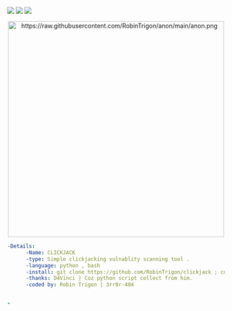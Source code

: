 <img src="https://img.shields.io/badge/-Linux-black?style=for-the-badge&logo=Linux&logoColor=white"> <img src="https://img.shields.io/badge/-Python-black?style=for-the-badge&logo=python&logoColor=white"> <img src="https://img.shields.io/badge/-Terminal-black?style=for-the-badge&logo=GNU%20Bash&logoColor=white">



<p align="center"><img alt="https://raw.githubusercontent.com/RobinTrigon/anon/main/anon.png" width="500px" src="https://raw.githubusercontent.com/RobinTrigon/surp/main/image.png" /></p>

```yaml
-Details:
      -Name: CLICKJACK
      -type: Simple clickjacking vulnablity scanning tool .
      -language: python , bash
      -install: git clone https://github.com/RobinTrigon/clickjack ; cd clickjack ; bash clickjack.sh
      -thanks: D4Vinci | Coz python script collect from him.
      -coded by: Robin Trigon | 3rr0r-404


-

```
